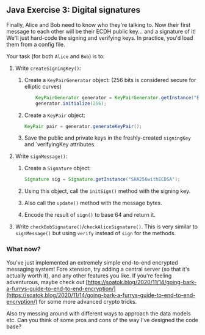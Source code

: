 ## Java Exercise 3: Digital signatures

Finally, Alice and Bob need to know who they're talking to. Now their first message to each other will be their ECDH public key... and a signature of it!
We'll just hard-code the signing and verifying keys. In practice, you'd load them from a config file.

Your task (for both `Alice` and `Bob`) is to:
1. Write `createSigningKey()`:
    1. Create a `KeyPairGenerator` object: (256 bits is considered secure for elliptic curves)
        ```java
            KeyPairGenerator generator = KeyPairGenerator.getInstance("EC");
            generator.initialize(256);
        ```
       
    2. Create a `KeyPair` object:
        ```java
        KeyPair pair = generator.generateKeyPair();
        ```
       
    3. Save the public and private keys in the freshly-created `signingKey` and `verifyingKey attributes.
    
2. Write `signMessage()`:
    1. Create a `Signature` object:
        ```java
        Signature sig = Signature.getInstance("SHA256withECDSA");
       ```
    2. Using this object, call the `initSign()` method with the signing key.
    
    3. Also call the `update()` method with the message bytes.
    
    4. Encode the result of `sign()` to base 64 and return it.

3. Write `checkBobSignature()`/`checkAliceSignature()`. This is very similar to `signMessage()` but using `verify` instead of `sign` for the methods.

### What now?
You've just implemented an extremely simple end-to-end encrypted messaging system! Fore xtension, try adding a central server (so that it's actually worth it), and any other features you like. If you're feeling adventurous, maybe check out [https://soatok.blog/2020/11/14/going-bark-a-furrys-guide-to-end-to-end-encryption/](https://soatok.blog/2020/11/14/going-bark-a-furrys-guide-to-end-to-end-encryption/) for some more advanced crypto tricks.

Also try messing around with different ways to approach the data models etc. Can you think of some pros and cons of the way I've designed the code base?
